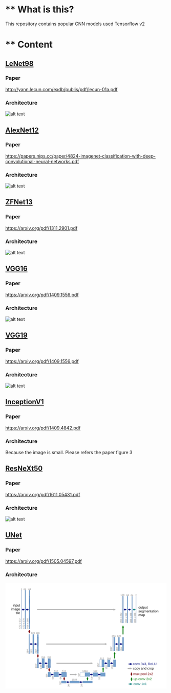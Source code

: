 # ** What is this?

This repository contains popular CNN models used Tensorflow v2 

# ** Content

## [LeNet98](https://github.com/vanloc19bk96/cnn_model_dl_tfv2/blob/master/LeNet_98.py) ##
### Paper ###
http://yann.lecun.com/exdb/publis/pdf/lecun-01a.pdf
### Architecture ###
![alt text](https://github.com/vanloc19bk96/cnn_model_dl_tfv2/blob/master/images/lenet98.jpg)

## [AlexNet12](https://github.com/vanloc19bk96/cnn_model_dl_tfv2/blob/master/AlexNet12.py) ##
### Paper ###
https://papers.nips.cc/paper/4824-imagenet-classification-with-deep-convolutional-neural-networks.pdf
### Architecture ###
![alt text](https://github.com/vanloc19bk96/cnn_model_dl_tfv2/blob/master/images/alexNet12.png)

## [ZFNet13](https://github.com/vanloc19bk96/cnn_model_dl_tfv2/blob/master/ZFNet13.py) ##
### Paper ###
https://arxiv.org/pdf/1311.2901.pdf
### Architecture ###
![alt text](https://github.com/vanloc19bk96/cnn_model_dl_tfv2/blob/master/images/zfnet13.png)

## [VGG16](https://github.com/vanloc19bk96/cnn_model_dl_tfv2/blob/master/VGG16.py) ##
### Paper ###
https://arxiv.org/pdf/1409.1556.pdf
### Architecture ###
![alt text](https://github.com/vanloc19bk96/cnn_model_dl_tfv2/blob/master/images/vgg16.png)

## [VGG19](https://github.com/vanloc19bk96/cnn_model_dl_tfv2/blob/master/VGG19.py) ##
### Paper ###
https://arxiv.org/pdf/1409.1556.pdf
### Architecture ###
![alt text](https://github.com/vanloc19bk96/cnn_model_dl_tfv2/blob/master/images/vgg19.png)

## [InceptionV1](https://github.com/vanloc19bk96/cnn_model_dl_tfv2/blob/master/InceptionV1.py) ##
### Paper ###
https://arxiv.org/pdf/1409.4842.pdf
### Architecture ###
Because the image is small. Please refers the paper figure 3

## [ResNeXt50](https://github.com/vanloc19bk96/cnn_model_dl_tfv2/blob/master/resneXt50.py) ##
### Paper ##
https://arxiv.org/pdf/1611.05431.pdf
### Architecture ###
![alt text](https://github.com/vanloc19bk96/cnn_model_dl_tfv2/blob/master/images/resNext.PNG)

## [UNet](https://github.com/vanloc19bk96/cnn_model_dl_tfv2/blob/master/Unet.py) ##
### Paper ###
https://arxiv.org/pdf/1505.04597.pdf
### Architecture ###
![alt text](/images/unet.png)

